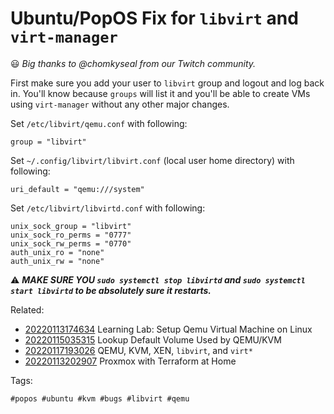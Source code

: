 # Ubuntu/PopOS Fix for `libvirt` and `virt-manager`

😃 *Big thanks to @chomkyseal from our Twitch community.*

First make sure you add your user to `libvirt` group and logout and log
back in. You'll know because `groups` will list it and you'll be able to
create VMs using `virt-manager` without any other major changes.

Set `/etc/libvirt/qemu.conf` with following:

```
group = "libvirt"
```

Set `~/.config/libvirt/libvirt.conf` (local user home directory) with
following:

```
uri_default = "qemu:///system"
```

Set `/etc/libvirt/libvirtd.conf` with following:

```
unix_sock_group = "libvirt"
unix_sock_ro_perms = "0777"
unix_sock_rw_perms = "0770"
auth_unix_ro = "none"
auth_unix_rw = "none"
```

⚠️  ***MAKE SURE YOU `sudo systemctl stop libvirtd` and `sudo systemctl start libvirtd` to be absolutely sure it restarts.***

Related:

* [20220113174634](/20220113174634/) Learning Lab: Setup Qemu Virtual Machine on Linux
* [20220115035315](/20220115035315/) Lookup Default Volume Used by QEMU/KVM
* [20220117193026](/20220117193026/) QEMU, KVM, XEN, `libvirt`, and `virt*`
* [20220113202907](/20220113202907/) Proxmox with Terraform at Home

Tags:

    #popos #ubuntu #kvm #bugs #libvirt #qemu
